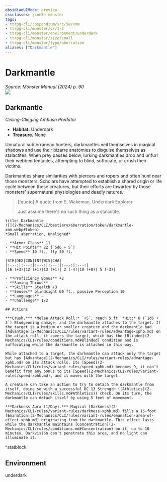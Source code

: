 ```yaml
---
obsidianUIMode: preview
cssclasses: json5e-monster
tags:
- ttrpg-cli/compendium/src/5e/xmm
- ttrpg-cli/monster/cr/1-2
- ttrpg-cli/monster/environment/underdark
- ttrpg-cli/monster/size/small
- ttrpg-cli/monster/type/aberration
aliases: ["Darkmantle"]
---
```

# Darkmantle
*Source: Monster Manual (2024) p. 90*  
![](2-Mechanics/CLI/books/monster-manual-2025/img/darkmantle.webp#right)

## Darkmantle

*Ceiling-Clinging Ambush Predator*

- **Habitat.** Underdark  
- **Treasure.** None  

Unnatural subterranean hunters, darkmantles veil themselves in magical shadows and use their bizarre anatomies to disguise themselves as stalactites. When prey passes below, lurking darkmantles drop and unfurl their webbed tentacles, attempting to blind, suffocate, or crush their victims.

Darkmantles share similarities with piercers and ropers and often hunt near those monsters. Scholars have attempted to establish a shared origin or life cycle between those creatures, but their efforts are thwarted by those monsters' supernatural physiologies and deadly natures.

> [!quote] A quote from S. Wakeman, Underdark Explorer  
> 
> Just assume there's no such thing as a stalactite.


```ad-statblock
title: Darkmantle
![](2-Mechanics/CLI/bestiary/aberration/token/darkmantle-xmm.webp#token)
*Small aberration, Unaligned*

- **Armor Class** 11 
- **Hit Points** 22 (`5d6 + 5`) 
- **Speed** 10 ft., fly 30 ft.

|STR|DEX|CON|INT|WIS|CHA|
|:---:|:---:|:---:|:---:|:---:|:---:|
|16 (+3)|12 (+1)|13 (+1)| 2 (-4)|10 (+0)| 5 (-3)|

- **Proficiency Bonus** +2
- **Saving Throws** ⏤
- **Skills** Stealth +3
- **Senses** blindsight 60 ft., passive Perception 10
- **Languages** —
- **Challenge** 1/2

## Actions

***Crush.*** *Melee Attack Roll:* `+5`, reach 5 ft. *Hit:* 6 (`1d6 + 3`) Bludgeoning damage, and the darkmantle attaches to the target. If the target is a Medium or smaller creature and the darkmantle had [Advantage](2-Mechanics/CLI/rules/variant-rules/advantage-xphb.md) on the attack roll, it covers the target, which has the [Blinded](2-Mechanics/CLI/rules/conditions.md#Blinded) condition and is suffocating while the darkmantle is attached in this way.

While attached to a target, the darkmantle can attack only the target but has [Advantage](2-Mechanics/CLI/rules/variant-rules/advantage-xphb.md) on its attack rolls. Its [Speed](2-Mechanics/CLI/rules/variant-rules/speed-xphb.md) becomes 0, it can't benefit from any bonus to its [Speed](2-Mechanics/CLI/rules/variant-rules/speed-xphb.md), and it moves with the target.

A creature can take an action to try to detach the darkmantle from itself, doing so with a successful DC 13 Strength ([Athletics](2-Mechanics/CLI/rules/skills.md#Athletics)) check. On its turn, the darkmantle can detach itself by using 5 feet of movement.

***Darkness Aura (1/Day).*** Magical [Darkness](2-Mechanics/CLI/rules/variant-rules/darkness-xphb.md) fills a 15-foot [Emanation](2-Mechanics/CLI/rules/variant-rules/emanation-area-of-effect-xphb.md) originating from the darkmantle. This effect lasts while the darkmantle maintains [Concentration](2-Mechanics/CLI/rules/conditions.md#Concentration) on it, up to 10 minutes. Darkvision can't penetrate this area, and no light can illuminate it.
```
^statblock

## Environment

underdark